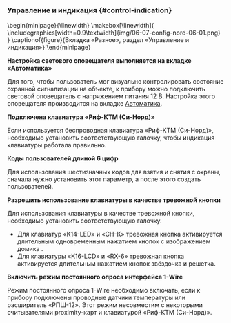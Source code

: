 ### Управление и индикация {#control-indication}


\begin{minipage}{\linewidth}
	\makebox[\linewidth]{
 		\includegraphics[width=0.9\textwidth]{img/06-07-config-nord-06-01.png}
 	}
	\captionof{figure}{Вкладка «Разное», раздел «Управление и индикация»}
\end{minipage}

**Настройка светового оповещателя выполняется на вкладке «Автоматика»**

Для того, чтобы пользователь мог визуально контролировать состояние охранной сигнализации на объекте, к прибору можно подключить световой оповещатель с напряжением питания 12 В. Настройка этого оповещателя производится на вкладке [Автоматика](#config-automation).

**Подключена клавиатура «Риф-КТМ (Си-Норд)»**

Если используется беспроводная клавиатура «Риф-КТМ (Си-Норд)», необходимо установить соответствующую галочку, чтобы индикация клавиатуры работала правильно.

**Коды пользователей длиной 6 цифр**

Для использования шестизначных кодов для взятия и снятия с охраны, сначала нужно установить этот параметр, а после этого создать пользователей.

**Разрешить использование клавиатуры в качестве тревожной кнопки**

Для использования клавиатуры в качестве тревожной кнопки, необходимо установить соответствующую галочку. 

* Для клавиатур «К14-LED» и «СН-К» тревожная кнопка активируется длительным одновременным нажатием кнопок с изображением домика .
* Для клавиатуры «K16-LCD» и «RX-6» тревожная кнопка активируется длительным нажатием кнопок звёздочка и решетка.


**Включить режим постоянного опроса интерфейса 1-Wire**

Режим постоянного опроса 1-Wire необходимо включать, если к прибору подключены проводные датчики температуры или расширитель «РПШ-12».
Этот режим несовместим с некоторыми считывателями proximity-карт и клавиатурой «Риф-КТМ (Си-Норд)».

